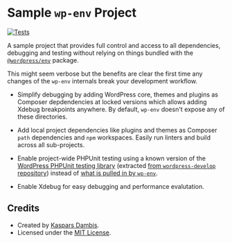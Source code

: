 # Sample `wp-env` Project

[![Tests](https://github.com/wpelevator/wp-env-example/actions/workflows/test.yml/badge.svg)](https://github.com/wpelevator/wp-env-example/actions/workflows/test.yml)

A sample project that provides full control and access to all dependencies, debugging and testing without relying on things bundled with the [`@wordpress/env`](https://developer.wordpress.org/block-editor/reference-guides/packages/packages-env/) package.

This might seem verbose but the benefits are clear the first time any changes of the `wp-env` internals break your development workflow.

- Simplify debugging by adding WordPress core, themes and plugins as Composer depdendencies at locked versions which allows adding Xdebug breakpoints anywhere. By default, `wp-env` doesn't expose any of these directories.

- Add local project dependencies like plugins and themes as Composer `path` dependencies and `npm` workspaces. Easily run linters and build across all sub-projects.

- Enable project-wide PHPUnit testing using a known version of the [WordPress PHPUnit testing library](https://github.com/wp-phpunit/docs) (extracted [from `wordpress-develop` repository](https://github.com/WordPress/wordpress-develop/tree/trunk/tests/phpunit)) instead of [what is pulled in by `wp-env`](https://github.com/WordPress/gutenberg/blob/5bc7972991278b1cf2ce3b32c0e5f93bfa8dc69b/packages/env/lib/download-wp-phpunit.js#L72-L140).

- Enable Xdebug for easy debugging and performance evalutation.


## Credits

- Created by [Kaspars Dambis](https://kaspars.net).
- Licensed under the [MIT License](LICENSE.md).